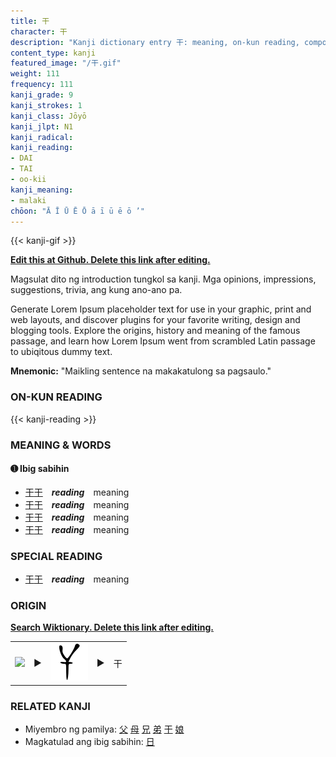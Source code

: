 ```yaml
---
title: 干
character: 干
description: "Kanji dictionary entry 干: meaning, on-kun reading, compounds, origin, related kanji"
content_type: kanji
featured_image: "/干.gif"
weight: 111
frequency: 111
kanji_grade: 9
kanji_strokes: 1
kanji_class: Jōyō
kanji_jlpt: N1
kanji_radical: 
kanji_reading: 
- DAI
- TAI
- oo-kii
kanji_meaning:
- malaki
chōon: "Ā Ī Ū Ē Ō ā ī ū ē ō ’"
---
```

[//]: # (Don't edit the line below. Kanji animated GIF code is automatically generated.)
{{< kanji-gif >}}

[//]: # (Edit below this line.)

**[Edit this at Github. Delete this link after editing.](https://github.com/tim0g/tim/tree/main/content/kanji/干/index.md)**

Magsulat dito ng introduction tungkol sa kanji. Mga opinions, impressions, suggestions, trivia, ang kung ano-ano pa.

Generate Lorem Ipsum placeholder text for use in your graphic, print and web layouts, and discover plugins for your favorite writing, design and blogging tools. Explore the origins, history and meaning of the famous passage, and learn how Lorem Ipsum went from scrambled Latin passage to ubiqitous dummy text.
 
**Mnemonic:** "Maikling sentence na makakatulong sa pagsaulo."

### ON-KUN READING

[//]: # (Don't edit the line below. ON-KUN READING code is automatically generated.)
{{< kanji-reading >}}

### MEANING & WORDS

#### ➊ **Ibig sabihin**
  - [干](../干)[干](../干)　***reading***　meaning
  - [干](../干)[干](../干)　***reading***　meaning
  - [干](../干)[干](../干)　***reading***　meaning
  - [干](../干)[干](../干)　***reading***　meaning

### SPECIAL READING
  - [干](../干)[干](../干)　***reading***　meaning

### ORIGIN

**[Search Wiktionary. Delete this link after editing.](https://wiktionary.org/wiki/干)**
<table class="kanji-table"><tr><td>
<img src="60px-干-bronze.svg.png">
</td><td>▶</td><td>
<img src="60px-干-oracle.svg.png">
</td><td>▶</td>
<td class="kanji-origin">干</td>
</tr></table>

### RELATED KANJI
- Miyembro ng pamilya: [父](../父) [母](../母) [兄](../兄) [弟](../弟) [干](../干) [娘](../娘)
- Magkatulad ang ibig sabihin: [日](../日)
